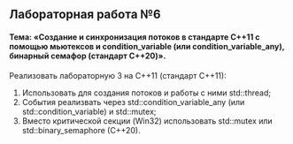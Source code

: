 ## Лабораторная работа №6 ##
#### Тема: «Создание и синхронизация потоков в стандарте C++11 с помощью мьютексов и condition_variable (или сondition_variable_any), бинарный семафор (стандарт C++20)». ####
Реализовать лабораторную 3 на C++11 (стандарт C++11):
1. Использовать для создания потоков и работы с ними std::thread;
2. События реализвать через std::condition_variable_any (или std::condition_variable) и std::mutex;
3. Вместо критической секции (Win32) использовать std::mutex или std::binary_semaphore (C++20).
